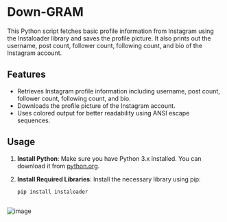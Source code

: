 # Down-GRAM
This Python script fetches basic profile information from Instagram using the Instaloader library and saves the profile picture. It also prints out the username, post count, follower count, following count, and bio of the Instagram account.

## Features

- Retrieves Instagram profile information including username, post count, follower count, following count, and bio.
- Downloads the profile picture of the Instagram account.
- Uses colored output for better readability using ANSI escape sequences.

## Usage

1. **Install Python**: Make sure you have Python 3.x installed. You can download it from [python.org](https://www.python.org/downloads/).

2. **Install Required Libraries**: Install the necessary library using pip:
   ```bash
   pip install instaloader
  
![image](https://github.com/14627s/Down-GRAM/assets/173080010/4f9aaef7-5299-4b08-9018-1e82ee764ee5)
